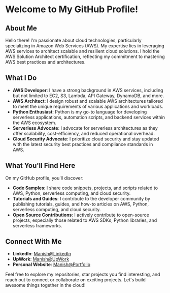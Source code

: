 # Welcome to My GitHub Profile!

## About Me
Hello there! I'm passionate about cloud technologies, particularly specializing in Amazon Web Services (AWS). My expertise lies in leveraging AWS services to architect scalable and resilient cloud solutions. I hold the AWS Solution Architect certification, reflecting my commitment to mastering AWS best practices and architectures.

## What I Do
- **AWS Developer**: I have a strong background in AWS services, including but not limited to EC2, S3, Lambda, API Gateway, DynamoDB, and more.
- **AWS Architect**: I design robust and scalable AWS architectures tailored to meet the unique requirements of various applications and workloads.
- **Python Enthusiast**: Python is my go-to language for developing serverless applications, automation scripts, and backend services within the AWS ecosystem.
- **Serverless Advocate**: I advocate for serverless architectures as they offer scalability, cost-efficiency, and reduced operational overhead.
- **Cloud Security Advocate**: I prioritize cloud security and stay updated with the latest security best practices and compliance standards in AWS.

## What You'll Find Here
On my GitHub profile, you'll discover:
- **Code Samples**: I share code snippets, projects, and scripts related to AWS, Python, serverless computing, and cloud security.
- **Tutorials and Guides**: I contribute to the developer community by publishing tutorials, guides, and how-to articles on AWS, Python, serverless computing, and cloud security.
- **Open Source Contributions**: I actively contribute to open-source projects, especially those related to AWS SDKs, Python libraries, and serverless frameworks.

## Connect With Me
- **LinkedIn**: [Manish@LinkedIn](https://www.linkedin.com/in/manish-kumar-1810)
- **UpWork**: [Manish@UpWork](https://www.upwork.com/freelancers/manishkumarsharma)
- **Personal Website**: [Manish@Portfolio](https://manishk.cloud/)

Feel free to explore my repositories, star projects you find interesting, and reach out to connect or collaborate on exciting projects. Let's build awesome things together in the cloud!


